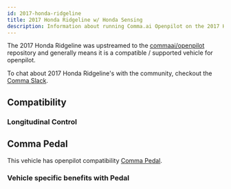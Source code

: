 ```yaml
---
id: 2017-honda-ridgeline
title: 2017 Honda Ridgeline w/ Honda Sensing
description: Information about running Comma.ai Openpilot on the 2017 Honda Ridgeline w/ Honda Sensing
---
```


The 2017 Honda Ridgeline was upstreamed to the [commaai/openpilot](https://github.com/commaai/openpilot) repository and generally means it is a compatible / supported vehicle for openpilot.

To chat about 2017 Honda Ridgeline's with the community, checkout the  [Comma Slack](https://slack.comma.ai).
## Compatibility

### Longitudinal Control



## Comma Pedal

This vehicle has openpilot compatibility [Comma Pedal](/hardware/pedal).

### Vehicle specific benefits with Pedal

